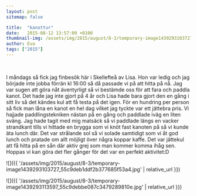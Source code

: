 ```yaml
---
layout: post
sitemap: false

title:  "kanottur"
date:   2015-08-12 13:57:00 +0100
thumbnail-img: /assets/img/2015/august/8-3/temporary-image1439293103727_55c9deb1ddf2b377685f53a4.jpg
author: Eva
tags: ["2015"]
---
```





 







I måndags så fick jag finbesök här i Skellefteå av Lisa. Hon var ledig och jag började inte jobba förrän kl 16:00 så då passade vi på att hitta på nå. Jag var sugen att göra nåt äventyrligt så vi bestämde oss för att fara och paddla kanot. Det hade jag inte gjort på 4 år och Lisa hade bara gjort den en gång i sitt liv så det kändes kul att få testa på det igen. För en hundring per person så fick man låna en kanot en hel dag vilket jag tyckte var ett jättebra pris. Vi hajjade paddlingstekniken nästan på en gång och paddlade iväg en liten sväng. Jag hade tagit med mig matsäck så vi paddlade längs en vacker strandkant tills vi hittade en brygga som vi knöt fast kanoten på så vi kunde äta lunch där. Det var strålande sol så vi solade samtidigt som vi åt god lunch och pratade om allt möjligt över några koppar kaffe. Det var jättekul att få hitta på en sån där aktiv grej som man kommer komma ihåg sen. Hoppas vi kan göra det fler gånger för det var en perfekt aktivitet:D

![]({{ '/assets/img/2015/august/8-3/temporary-image1439293103727_55c9deb1ddf2b377685f53a4.jpg'  | relative_url }})

![]({{ '/assets/img/2015/august/8-3/temporary-image1439293113597_55c9debbe087c3479289810e.jpg'  | relative_url }})

